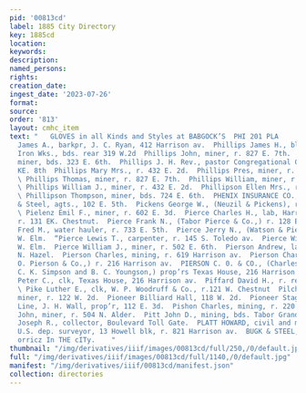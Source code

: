 ```yaml
---
pid: '00813cd'
label: 1885 City Directory
key: 1885cd
location: 
keywords: 
description: 
named_persons: 
rights: 
creation_date: 
ingest_date: '2023-07-26'
format: 
source: 
order: '813'
layout: cmhc_item
text: "   GLOVES in all Kinds and Styles at BABGOCK’S  PHI 201 PLA           Phillips
  James A., barkpr, J. C. Ryan, 412 Harrison av.  Phillips James H., blksmith, Pacific
  Iron Wks., bds. rear 319 W.2d  Phillips John, miner, r. 827 E. 7th.  Phillips J.,
  miner, bds. 323 E. 6th.  Phillips J. H. Rev., pastor Congregational Church, r.130
  KE. 8th  Phillips Mary Mrs., r. 432 E. 2d.  Phillips Pres, miner, r. 104 E. 2d.
  \ Phillips Thomas, miner, r. 827 E. 7th.  Phillips William, miner, r. 827 E. 7th.
  \ Phillips William J., miner, r. 432 E. 2d.  Phillipson Ellen Mrs., r. 222 E. Chestnut.
  \ Phillipson Thompson, miner, bds. 724 E. 6th.  PHENIX INSURANCE CO., London, Buck
  & Steel, agts., 102 E. 5th.  Pickens George W., (Neuzil & Pickens), r. 220 W. Chestnut.
  \ Pielenz Emil F., miner, r. 602 E. 3d.  Pierce Charles H., lab, Harrison Red. Wks.,
  r. 131 EK. Chestnut.  Pierce Frank N., (Tabor Pierce & Co.,) r. 128 E. 5th.  Pierce
  Fred M., water hauler, r. 733 E. 5th.  Pierce Jerry N., (Watson & Pierce,) r. 308
  W. Elm.  “Pierce Lewis T., carpenter, r. 145 S. Toledo av.  Pierce William, r. 308
  W. Elm.  Pierce William J., miner, r. 502 E. 6th.  Pierson Andrew, lab, r. 1215
  N. Hazel.  Pierson Charles, mining, r. 619 Harrison av.  Pierson Charles O., (C.
  O. Pierson & Co.,) r. 216 Harrison av.  PIERSON C. 0. & CO., (Charles O. Pierson,
  C. K. Simpson and B. C. Youngson,) prop’rs Texas House, 216 Harrison av.  Pierson
  Peter C., clk, Texas House, 216 Harrison av.  Piffard David H., r. rear 634 E. 4th.
  \ Pike Luther E., clk, W. P. Woodruff & Co., r.121 W. Chestnut  Pilcher William,
  miner, r. 122 W. 2d.  Pioneer Billiard Hall, 118 W. 2d.  Pioneer Stage and Express
  Line, J. H. Wall, prop’r, 112 E. 3d.  Pishon Charles, mining, r. 220 E. 4th.  Pitt
  John, miner, r. 504 N. Alder.  Pitt John D., mining, bds. Tabor Grand Hotel.  Pitts
  Joseph R., collector, Boulevard Toll Gate.  PLATT HOWARD, civil and mining engineer,
  U.S. dep. surveyor, 13 Howell blk, r. 821 Harrison av.  BUGK & STEEL, ‘twsczance
  orricz In THE cITy.    "
thumbnail: "/img/derivatives/iiif/images/00813cd/full/250,/0/default.jpg"
full: "/img/derivatives/iiif/images/00813cd/full/1140,/0/default.jpg"
manifest: "/img/derivatives/iiif/00813cd/manifest.json"
collection: directories
---
```

